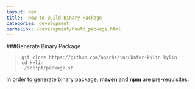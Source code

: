 ```yaml
---
layout: dev
title:  How to Build Binary Package
categories: development
permalink: /development/howto_package.html
---
```


###Generate Binary Package
>     git clone https://github.com/apache/incubator-kylin kylin
>     cd kylin
>     ./script/package.sh

In order to generate binary package, **maven** and **npm** are pre-requisites.